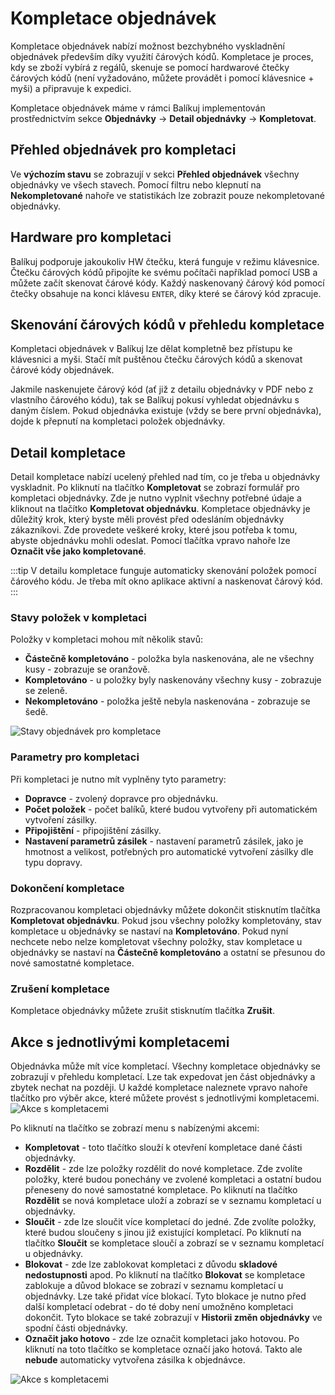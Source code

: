 ﻿---
sidebar_position: 1
---

# Kompletace objednávek
Kompletace objednávek nabízí možnost bezchybného vyskladnění objednávek především díky využití čárových kódů. Kompletace je proces, kdy se zboží vybírá z regálů, skenuje se pomocí hardwarové čtečky čárových kódů (není vyžadováno, můžete provádět i pomocí klávesnice + myši) a 
připravuje k expedici.

Kompletace objednávek máme v rámci Balíkuj implementován prostřednictvím sekce **Objednávky** -> **Detail objednávky** -> **Kompletovat**.

## Přehled objednávek pro kompletaci
Ve **výchozím stavu** se zobrazují v sekci **Přehled objednávek** všechny objednávky ve všech stavech. Pomocí filtru nebo klepnutí na **Nekompletované** nahoře ve statistikách lze zobrazit pouze nekompletované objednávky.
<!--
### Nastavení stavů objednávek pro kompletace
Nastavit seznam stavů objednávek si můžete v sekci **Nastavení** -> **Objednávky** -> **Kompletace a balení**. V této sekci nastavení si můžete volbou **Stavy objednávek pro kompletace** vybrat stavy objednávek, které se budou nabízet pro kompletace.


![Stavy objednávek pro kompletace](/img/order/picking/order-picking-status.png)


### Nastavení kompletaceu
V sekci **Nastavení** -> **Objednávky** -> **Kompletace a balení** si můžete nastavit, jak se bude aplikace chovat po dokončení kompletaceu nebo naskenování všech položek.

Můžete zde nastavit výchozí tiskárnu pro tisk štítků a další uživatelské nastavení.

:::tip
Pokud ještě v systému Balíkuj nepoužíváte žádné tiskárny, přidejte si je v sekci **Nastavení** -> **Tiskárny**. Usnadní Vám to mnoho a mnoho práce!
:::

### Další nastavení kompletace
Pro úspěšný kompletace objednávek je potřeba mít nastavenu váhu objednávky, dopravce a službu dopravce. Tyto informace můžete zpětně nastavit v přehledu objednávek na **Objednávky** -> **Přehled objednávek**. Tyto údaje se berou automaticky z příchozích objednávek. Pokud se Vám tyto údaje nepropisují, máte něco špatně nastaveno - kontaktujte nás, pomůžeme Vám.
-->

## Hardware pro kompletaci
Balíkuj podporuje jakoukoliv HW čtečku, která funguje v režimu klávesnice. Čtečku čárových kódů připojíte ke svému počítači například pomocí USB a můžete začít skenovat čárové kódy. Každý naskenovaný čárový kód pomocí čtečky obsahuje na konci klávesu `ENTER`, díky které se čárový kód zpracuje.

## Skenování čárových kódů v přehledu kompletace
Kompletaci objednávek v Balíkuj lze dělat kompletně bez přístupu ke klávesnici a myši. Stačí mít puštěnou čtečku čárových kódů a skenovat čárové kódy objednávek.

Jakmile naskenujete čárový kód (ať již z detailu objednávky v PDF nebo z vlastního čárového kódu), tak se Balíkuj pokusí vyhledat objednávku s daným číslem.
Pokud objednávka existuje (vždy se bere první objednávka), dojde k přepnutí na kompletaci položek objednávky.

## Detail kompletace
Detail kompletace nabízí ucelený přehled nad tím, co je třeba u objednávky vyskladnit. Po kliknutí na tlačítko **Kompletovat** se zobrazí formulář pro kompletaci objednávky. Zde je nutno vyplnit všechny potřebné údaje a kliknout na tlačítko **Kompletovat objednávku**.
Kompletace objednávky je důležitý krok, který byste měli provést před odesláním objednávky zákazníkovi. Zde provedete veškeré kroky, které jsou potřeba k tomu, abyste objednávku mohli odeslat. 
Pomocí tlačítka vpravo nahoře lze **Označit vše jako kompletované**.


:::tip
V detailu kompletace funguje automaticky skenování položek pomocí čárového kódu. Je třeba mít okno aplikace aktivní a naskenovat čárový kód.
:::

### Stavy položek v kompletaci
Položky v kompletaci mohou mít několik stavů:
- **Částečně kompletováno** - položka byla naskenována, ale ne všechny kusy - zobrazuje se oranžově.
- **Kompletováno** - u položky byly naskenovány všechny kusy - zobrazuje se zeleně.
- **Nekompletováno** - položka ještě nebyla naskenována - zobrazuje se šedě.


![Stavy objednávek pro kompletace](/img/order/completion/order-completion-statuses.png)

<!--![Decision tree](/img/order/picking/order-picking-decision-tree.png)-->

### Parametry pro kompletaci
Při kompletaci je nutno mít vyplněny tyto parametry:
- **Dopravce** - zvolený dopravce pro objednávku.
- **Počet položek** - počet balíků, které budou vytvořeny při automatickém vytvoření zásilky.
- **Připojištění** - připojištění zásilky.
- **Nastavení parametrů zásilek** - nastavení parametrů zásilek, jako je hmotnost a velikost, potřebných pro automatické vytvoření zásilky dle typu dopravy.

<!--Umožňuje dokončit kompletace objednávky a přepnout objednávku do zvoleného stavu. Současně s tím je možné na zvolené tiskárně rovnou vytisknout štítek pro zásilku. 
Pokud jsou všechny položky kompletovány, stav kompletace u objednávky se nastaví na **Kompletace dokončen**. V opačném případě, kdy jsou vypickovány pouze některé položky, po dokončení bude stav u objednávky nastaven na **Rozpracovaný kompletace**.
-->
### Dokončení kompletace
Rozpracovanou kompletaci objednávky můžete dokončit stisknutím tlačítka **Kompletovat objednávku**.
Pokud jsou všechny položky kompletovány, stav kompletace u objednávky se nastaví na **Kompletováno**. 
Pokud nyní nechcete nebo nelze kompletovat všechny položky, stav kompletace u objednávky se nastaví na **Částečně kompletováno** a ostatní se přesunou do nové samostatné kompletace.

### Zrušení kompletace
Kompletace objednávky můžete zrušit stisknutím tlačítka **Zrušit**.

## Akce s jednotlivými kompletacemi
Objednávka může mít více kompletací. Všechny kompletace objednávky se zobrazují v přehledu kompletací. Lze tak expedovat jen část objednávky a zbytek nechat na později.
U každé kompletace naleznete vpravo nahoře tlačítko pro výběr akce, které můžete provést s jednotlivými kompletacemi. 
![Akce s kompletacemi](/img/order/completion/order-completion-dropdown.png)

Po kliknutí na tlačítko se zobrazí menu s nabízenými akcemi:
- **Kompletovat** - toto tlačítko slouží k otevření kompletace dané části objednávky.
- **Rozdělit** - zde lze položky rozdělit do nové kompletace. Zde zvolíte položky, které budou ponechány ve zvolené kompletaci a ostatní budou přeneseny do nové samostatné kompletace. Po kliknutí na tlačítko **Rozdělit** se nová kompletace uloží a zobrazí se v seznamu kompletací u objednávky.
- **Sloučit** - zde lze sloučit více kompletací do jedné. Zde zvolíte položky, které budou sloučeny s jinou již existující kompletací. Po kliknutí na tlačítko **Sloučit** se kompletace sloučí a zobrazí se v seznamu kompletací u objednávky.
- **Blokovat** - zde lze zablokovat kompletaci z důvodu **skladové nedostupnosti** apod. Po kliknutí na tlačítko **Blokovat** se kompletace zablokuje a důvod blokace se zobrazí v seznamu kompletací u objednávky. Lze také přidat více blokací. 
Tyto blokace je nutno před další kompletací odebrat - do té doby není umožněno kompletaci dokončit. Tyto blokace se také zobrazují v **Historii změn objednávky** ve spodní části objednávky.
- **Označit jako hotovo** - zde lze označit kompletaci jako hotovou. Po kliknutí na toto tlačítko se kompletace označí jako hotová. Takto ale **nebude** automaticky vytvořena zásilka k objednávce.


![Akce s kompletacemi](/img/order/completion/order-completion-block.png)

<!--
## Shrnutí ještě jednou:

1. Mít v ideálním případě HW čtečku čárových kódů, např. Virtuos HW-855A, na které sami testujeme aplikaci
2. Nastavit si stavy objednávek, které chcete zobrazovat v Kompletaceu
3. Nastavit si, jak se bude aplikace chovat po dokončení kompletace nebo naskenování všech položek. Pokud chcete mít automatizovaný Kompletace bez použití klávecnice a myši, je třeba nastavit volbu **Akce po dokončení kompletaceu** na hodnotu **Tisk štítků na tiskárně a přesunutí na seznam objednávek**.-->

